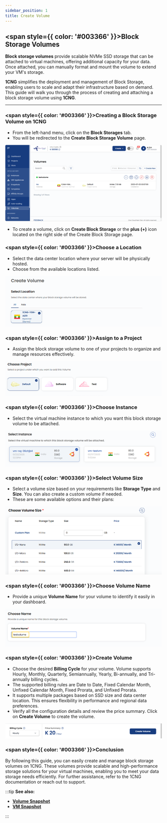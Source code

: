 ```yaml
---
sidebar_position: 1
title: Create Volume
---
```


## <span style={{ color: '#003366' }}>Block Storage Volumes</span>

**Block storage volumes** provide scalable NVMe SSD storage that can be attached to virtual machines, offering additional capacity for your data. Once attached, you can manually format and mount the volume to extend your VM's storage.

**1CNG** simplifies the deployment and management of Block Storage, enabling users to scale and adapt their infrastructure based on demand. This guide will walk you through the process of creating and attaching a block storage volume using **1CNG**.

----------

### <span style={{ color: '#003366' }}>Creating a Block Storage Volume on 1CNG</span>

- From the left-hand menu, click on the **Block Storages** tab.
- You will be redirected to the **Create Block Storage Volume** page.

![Create Block Storage](images/create-volume.png)

- To create a volume, click on **Create Block Storage** or the **plus (+)** icon located on the right side of the Create Block Storage page.

### <span style={{ color: '#003366' }}>Choose a Location</span>

- Select the data center location where your server will be physically hosted.
- Choose from the available locations listed.

![Choose Location](images/select-location.png)

### <span style={{ color: '#003366' }}>Assign to a Project</span>

- Assign the block storage volume to one of your projects to organize and manage resources effectively.

![Assign to Project](images/assign-project.png)

### <span style={{ color: '#003366' }}>Choose Instance</span>

- Select the virtual machine instance to which you want this block storage volume to be attached.

![Choose Instance](images/stackconsole-create-block-storages-select-instance.png)

### <span style={{ color: '#003366' }}>Select Volume Size</span>

- Select a volume size based on your requirements like **Storage Type** and **Size**. You can also create a custom volume if needed.
- These are some available options and their plans:

![Select Volume Size](images/choose-volume-size.png)

### <span style={{ color: '#003366' }}>Choose Volume Name</span>

- Provide a unique **Volume Name** for your volume to identify it easily in your dashboard.

![Choose Volume Name](images/choose-name.png)

### <span style={{ color: '#003366' }}>Create Volume</span>

- Choose the desired **Billing Cycle** for your volume. Volume supports Hourly, Monthly, Quarterly, Semiannually, Yearly, Bi-annually, and Tri-annually billing cycles. 
- The supported billing rules are Date to Date, Fixed Calendar Month, Unfixed Calendar Month, Fixed Prorata, and Unfixed Prorata.
- It supports multiple packages based on SSD size and data center location. This ensures flexibility in performance and regional data preferences.
- Verify all the configuration details and review the price summary. Click on **Create Volume** to create the volume.

![Create Volume](images/submit-volume.png)

### <span style={{ color: '#003366' }}>Conclusion</span>

By following this guide, you can easily create and manage block storage volumes on 1CNG. These volumes provide scalable and high-performance storage solutions for your virtual machines, enabling you to meet your data storage needs efficiently. For further assistance, refer to the 1CNG documentation or reach out to support.

:::tip
**See also:**  
- **[Volume Snapshot](./../Volume%20Snapshot/Create%20Volume%20Snapshot.md)**  
- **[VM Snapshot](./../VM%20Snapshots/Create%20Instance%20Snapshot.md)**
<!-- - **[Create Backups](./../Backups/Create%20Backups.md)** -->
:::
